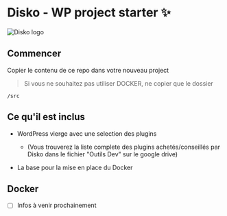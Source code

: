 Disko - WP project starter :sparkles:
=====================
![Disko logo](https://static2.viadeo-static.com/images/photos/5/1434633401-0020-0022d53e1lwuq0fa/ext2)

## Commencer

Copier le contenu de ce repo dans votre nouveau project

> Si vous ne souhaitez pas utiliser DOCKER, ne copier que le dossier

```
/src
```

## Ce qu'il est inclus

* WordPress vierge avec une selection des plugins

    * (Vous trouverez la liste complete des plugins achetés/conseillés par Disko dans le fichier "Outils Dev" sur le google drive)

* La base pour la mise en place du Docker

## Docker
- [ ] Infos à venir prochainement
